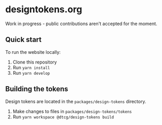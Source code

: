 # designtokens.org

Work in progress - public contributions aren't accepted for the moment.

## Quick start

To run the website locally:

1. Clone this repository
2. Run `yarn install`
3. Run `yarn develop`

## Building the tokens

Design tokens are located in the `packages/design-tokens` directory.

1. Make changes to files in `packages/design-tokens/tokens`
1. Run `yarn workspace @dtcg/design-tokens build`

